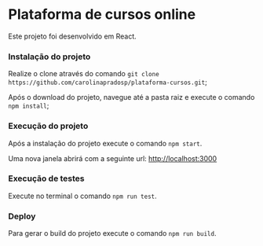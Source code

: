 # Plataforma de cursos online

Este projeto foi desenvolvido em React.

### Instalação do projeto

Realize o clone através do comando `git clone https://github.com/carolinapradosp/plataforma-cursos.git`;

Após o download do projeto, navegue até a pasta raiz e execute o comando `npm install`;

### Execução do projeto

Após a instalação do projeto execute o comando `npm start`.

Uma nova janela abrirá com a seguinte url: [http://localhost:3000](http://localhost:3000)

### Execução de testes

Execute no terminal o comando `npm run test`.

### Deploy

Para gerar o build do projeto execute o comando `npm run build`.
